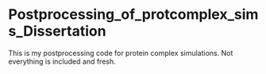 # Postprocessing_of_protcomplex_sims_Dissertation
This is my postprocessing code for protein complex simulations. Not everything is included and fresh.
